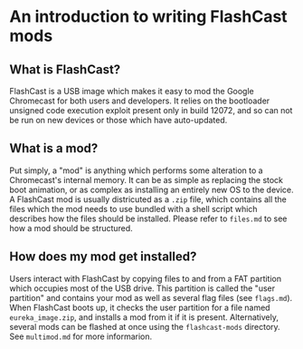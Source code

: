 An introduction to writing FlashCast mods
=========================================

What is FlashCast?
------------------

FlashCast is a USB image which makes it easy to mod the Google Chromecast for
both users and developers. It relies on the bootloader unsigned code execution
exploit present only in build 12072, and so can not be run on new devices or
those which have auto-updated.

What is a mod?
--------------

Put simply, a "mod" is anything which performs some alteration to a Chromecast's
internal memory. It can be as simple as replacing the stock boot animation, or
as complex as installing an entirely new OS to the device. A FlashCast mod is
usually districuted as a `.zip` file, which contains all the files which the mod
needs to use bundled with a shell script which describes how the files should be
installed. Please refer to `files.md` to see how a mod should be structured.

How does my mod get installed?
------------------------------

Users interact with FlashCast by copying files to and from a FAT partition which
occupies most of the USB drive. This partition is called the "user partition"
and contains your mod as well as several flag files (see `flags.md`). When
FlashCast boots up, it checks the user partition for a file named
`eureka_image.zip`, and installs a mod from it if it is present. Alternatively,
several mods can be flashed at once using the `flashcast-mods` directory. See
`multimod.md` for more informarion.

